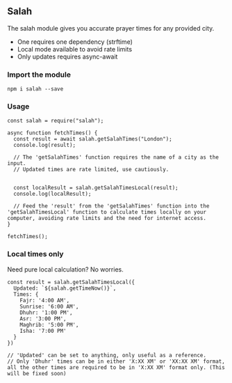 ## Salah

The salah module gives you accurate prayer times for any provided city.

- One requires one dependency (strftime)
- Local mode available to avoid rate limits
- Only updates requires async-await

### Import the module

```
npm i salah --save
```

### Usage

```
const salah = require("salah");

async function fetchTimes() {
  const result = await salah.getSalahTimes("London");
  console.log(result);

  // The 'getSalahTimes' function requires the name of a city as the input.
  // Updated times are rate limited, use cautiously.


  const localResult = salah.getSalahTimesLocal(result);
  console.log(localResult);

  // Feed the 'result' from the 'getSalahTimes' function into the 'getSalahTimesLocal' function to calculate times locally on your computer, avoiding rate limits and the need for internet access.
}

fetchTimes();
```

### Local times only

Need pure local calculation? No worries.

```
const result = salah.getSalahTimesLocal({
  Updated: `${salah.getTimeNow()}`,
  Times: {
    Fajr: '4:00 AM',
    Sunrise: '6:00 AM',
    Dhuhr: '1:00 PM',
    Asr: '3:00 PM',
    Maghrib: '5:00 PM',
    Isha: '7:00 PM'
  }
})

// 'Updated' can be set to anything, only useful as a reference.
// Only 'Dhuhr' times can be in either 'X:XX XM' or 'XX:XX XM' format, all the other times are required to be in 'X:XX XM' format only. (This will be fixed soon)
```
